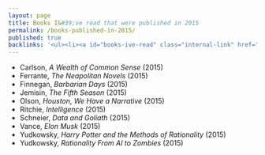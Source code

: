 ```yaml
---
layout: page
title: Books I&#39;ve read that were published in 2015
permalink: /books-published-in-2015/
published: true
backlinks: '<ul><li><a id="books-ive-read" class="internal-link" href="/books-ive-read/">Books I&#39;ve read</a></li></ul>'
---
```


* Carlson, _A Wealth of Common Sense_ (2015) 
* Ferrante, _The Neapolitan Novels_ (2015) 
* Finnegan, _Barbarian Days_ (2015) 
* Jemisin, _The Fifth Season_ (2015) 
* Olson, _Houston, We Have a Narrative_ (2015) 
* Ritchie, _Intelligence_ (2015) 
* Schneier, _Data and Goliath_ (2015) 
* Vance, _Elon Musk_ (2015) 
* Yudkowsky, _Harry Potter and the Methods of Rationality_ (2015) 
* Yudkowsky, _Rationality From AI to Zombies_ (2015) 
